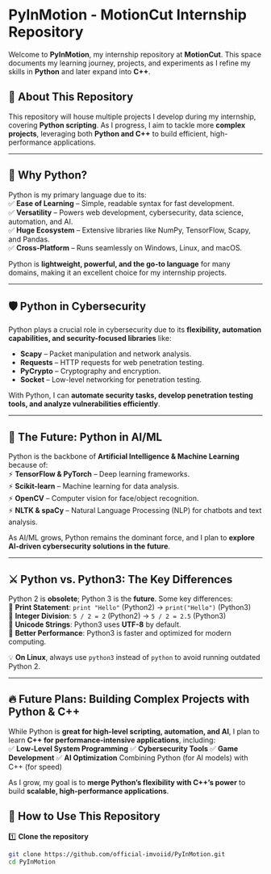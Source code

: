 # PyInMotion - MotionCut Internship Repository  

Welcome to **PyInMotion**, my internship repository at **MotionCut**. This space documents my learning journey, projects, and experiments as I refine my skills in **Python** and later expand into **C++**.  

## 🚀 **About This Repository**  
This repository will house multiple projects I develop during my internship, covering **Python scripting**. As I progress, I aim to tackle more **complex projects**, leveraging both **Python and C++** to build efficient, high-performance applications.  

---

## 🐍 **Why Python?**  
Python is my primary language due to its:  
✅ **Ease of Learning** – Simple, readable syntax for fast development.  
✅ **Versatility** – Powers web development, cybersecurity, data science, automation, and AI.  
✅ **Huge Ecosystem** – Extensive libraries like NumPy, TensorFlow, Scapy, and Pandas.  
✅ **Cross-Platform** – Runs seamlessly on Windows, Linux, and macOS.  

Python is **lightweight, powerful, and the go-to language** for many domains, making it an excellent choice for my internship projects.  

---

## 🛡 **Python in Cybersecurity**  
Python plays a crucial role in cybersecurity due to its **flexibility, automation capabilities, and security-focused libraries** like:  
- **Scapy** – Packet manipulation and network analysis.  
- **Requests** – HTTP requests for web penetration testing.  
- **PyCrypto** – Cryptography and encryption.  
- **Socket** – Low-level networking for penetration testing.  

With Python, I can **automate security tasks, develop penetration testing tools, and analyze vulnerabilities efficiently**.  

---

## 🤖 **The Future: Python in AI/ML**  
Python is the backbone of **Artificial Intelligence & Machine Learning** because of:  
⚡ **TensorFlow & PyTorch** – Deep learning frameworks.  
⚡ **Scikit-learn** – Machine learning for data analysis.  
⚡ **OpenCV** – Computer vision for face/object recognition.  
⚡ **NLTK & spaCy** – Natural Language Processing (NLP) for chatbots and text analysis.  

As AI/ML grows, Python remains the dominant force, and I plan to **explore AI-driven cybersecurity solutions in the future**.  

---

## ⚔️ **Python vs. Python3: The Key Differences**  
Python 2 is **obsolete**; Python 3 is the **future**. Some key differences:  
🔹 **Print Statement**: `print "Hello"` (Python2) → `print("Hello")` (Python3)  
🔹 **Integer Division**: `5 / 2 = 2` (Python2) → `5 / 2 = 2.5` (Python3)  
🔹 **Unicode Strings**: Python3 uses **UTF-8** by default.  
🔹 **Better Performance**: Python3 is faster and optimized for modern computing.  

💡 **On Linux**, always use `python3` instead of `python` to avoid running outdated Python 2.  

---

## 🔥 **Future Plans: Building Complex Projects with Python & C++**  
While Python is **great for high-level scripting, automation, and AI**, I plan to learn **C++ for performance-intensive applications**, including:  
✅ **Low-Level System Programming** 
✅ **Cybersecurity Tools**
✅ **Game Development**
✅ **AI Optimization**
Combining Python (for AI models) with C++ (for speed) 

As I grow, my goal is to **merge Python’s flexibility with C++’s power** to build **scalable, high-performance applications**.  


## 🔧 **How to Use This Repository**  
1️⃣ **Clone the repository**  
```bash
git clone https://github.com/official-imvoiid/PyInMotion.git
cd PyInMotion
